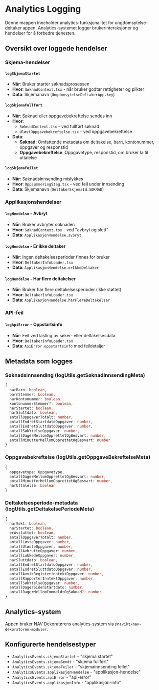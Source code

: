 # Analytics Logging

Denne mappen inneholder analytics-funksjonalitet for ungdomsytelse-deltaker appen. Analytics-systemet logger brukerinteraksjoner og hendelser for å forbedre tjenesten.

## Oversikt over loggede hendelser

### Skjema-hendelser

#### `logSkjemaStartet`

- **Når**: Bruker starter søknadsprosessen
- **Hvor**: `SøknadContext.tsx` - når bruker godtar rettigheter og plikter
- **Data**: Skjemanavn (`UngdomsytelseDeltakerApp.key`)

#### `logSkjemaFullført`

- **Når**: Søknad eller oppgavebekreftelse sendes inn
- **Hvor**:
    - `SøknadContext.tsx` - ved fullført søknad
    - `UløstOppgavebekreftelse.tsx` - ved oppgavebekreftelse
- **Data**:
    - **Søknad**: Omfattende metadata om deltakelse, barn, kontonummer, oppgaver og responstid
    - **Oppgavebekreftelse**: Oppgavetype, responstid, om bruker la til uttalelse

#### `logSkjemaFeilet`

- **Når**: Søknadsinnsending mislykkes
- **Hvor**: `OppsummeringSteg.tsx` - ved feil under innsending
- **Data**: Skjemanavn (`DeltakerSkjemaId.SØKNAD`)

### Applikasjonshendelser

#### `logHendelse` - Avbryt

- **Når**: Bruker avbryter søknaden
- **Hvor**: `SøknadContext.tsx` - ved "avbryt og slett"
- **Data**: `ApplikasjonHendelse.avbryt`

#### `logHendelse` - Er ikke deltaker

- **Når**: Ingen deltakelsesperioder finnes for bruker
- **Hvor**: `DeltakerInfoLoader.tsx`
- **Data**: `ApplikasjonHendelse.erIkkeDeltaker`

#### `logHendelse` - Har flere deltakelser

- **Når**: Bruker har flere deltakelsesperioder (ikke støttet)
- **Hvor**: `DeltakerInfoLoader.tsx`
- **Data**: `ApplikasjonHendelse.harFlereDeltakelser`

### API-feil

#### `logApiError` - Oppstartsinfo

- **Når**: Feil ved lasting av søker- eller deltakelsesdata
- **Hvor**: `DeltakerInfoLoader.tsx`
- **Data**: `ApiError.oppstartsinfo` med feildetaljer

## Metadata som logges

### Søknadsinnsending (logUtils.getSøknadInnsendingMeta)

```typescript
{
  harBarn: boolean,
  barnStemmer: boolean,
  harKontonummer: boolean,
  kontonummerStemmer?: boolean,
  harStartet: boolean,
  harSluttdato: boolean,
  antallOppgaverTotalt: number,
  antallEndretStartdatoOppgaver: number,
  antallEndretSluttdatoOppgaver: number,
  antallSøkYtelseOppgaver: number,
  antallDagerMellomOpprettetOgBesvart: number,
  antallMinutterMellomOpprettetOgBesvart: number
}
```

### Oppgavebekreftelse (logUtils.getOppgaveBekreftelseMeta)

```typescript
{
  oppgavetype: Oppgavetype,
  antallDagerMellomOpprettetOgBesvart: number,
  antallMinutterMellomOpprettetOgBesvart: number,
  harUttalelse: boolean
}
```

### Deltakelsesperiode-metadata (logUtils.getDeltakelsePeriodeMeta)

```typescript
{
  harSøkt: boolean,
  harStartet: boolean,
  erAvsluttet: boolean,
  antallOppgaverTotalt: number,
  antallLøsteOppgaver: number,
  antallUløsteOppgaver: number,
  antallAvbrutteOppgaver: number,
  antallLukkedeOppgaver: number,
  harSluttdato: boolean,
  antallEndretStartdatoOppgaver: number,
  antallEndretSluttdatoOppgaver: number,
  antallAvvikRegisterinntektOppgaver: number,
  antallRapporterInntektOppgaver: number,
  antallSøkYtelseOppgaver: number,
  antallDagerSidenStartdato: number,
  antallDagerMellomInnmeldtOgSøknad?: number
}
```

## Analytics-system

Appen bruker NAV Dekoratørens analytics-system via `@navikt/nav-dekoratoren-moduler`.

## Konfigurerte hendelsestyper

- `AnalyticsEvents.skjemaStartet` - "skjema startet"
- `AnalyticsEvents.skjemaSendt` - "skjema fullført"
- `AnalyticsEvents.skjemaFeilet` - "skjemainnsending feilet"
- `AnalyticsEvents.applikasjonHendelse` - "applikasjon-hendelse"
- `AnalyticsEvents.apiError` - "api-error"
- `AnalyticsEvents.applikasjonInfo` - "applikasjon-info"
